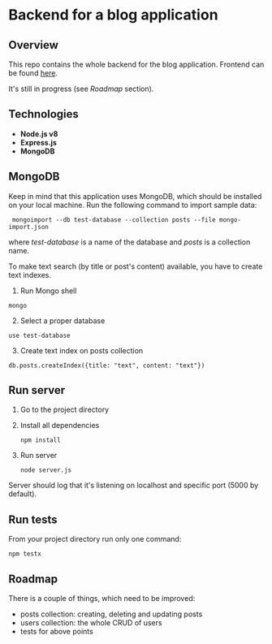 # Backend for a blog application

## Overview
This repo contains the whole backend for the blog application. 
Frontend can be found [here](https://github.com/katarzyna-dusza/blog-frontend).

It's still in progress (see _Roadmap_ section).

## Technologies
- **Node.js v8**
- **Express.js**
- **MongoDB**

## MongoDB
Keep in mind that this application uses MongoDB, which should be installed on your local machine.
Run the following command to import sample data:
```shell
 mongoimport --db test-database --collection posts --file mongo-import.json
```

where _test-database_ is a name of the database and _posts_ is a collection name.

To make text search (by title or post's content) available, you have to create text indexes.
1. Run Mongo shell

```shell
mongo
```

2. Select a proper database
```shell
use test-database
```

3. Create text index on posts collection

```shell
db.posts.createIndex({title: "text", content: "text"})
```

## Run server
1. Go to the project directory

1. Install all dependencies
    ```shell
    npm install
    ```

1. Run server
    ```shell
    node server.js
    ```
Server should log that it's listening on localhost and specific port (5000 by default).

## Run tests
From your project directory run only one command:
```shell
npm testx
```

## Roadmap
There is a couple of things, which need to be improved:
* posts collection: creating, deleting and updating posts
* users collection: the whole CRUD of users
* tests for above points